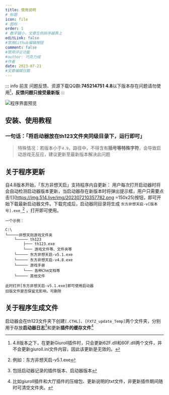 ```yaml
---
title: 使用说明
# 标题
icon: file
# 图标
order: 1
# 数字越小，文章左侧排序越靠上
editLink: false
#禁用Github编辑按钮
comment: false
#禁用评论功能
#author: 巧克力绒
#作者
date: 2023-07-21
#文章编辑日期
---
```


::: info 前言
问题反馈、资源下载QQ群:**745214751**
**4.8**以下版本存在问题请勿使用[^first]，**反馈问题只接受最新版**
:::

![程序界面预览](https://img.514.live/img/202307210416843.png)

## 安装、使用教程
### **一句话：「将启动器放在th123文件夹同级目录下，运行即可」**

> 特殊情况：若版本小于```4.9```，路径中，不得含有**括号等特殊字符**，会导致启动游戏无反应，建议更新至最新版本解决此问题

## 关于程序更新
自4.8版本开始，「东方非想天启」支持程序内自更新：
用户每次打开启动器时将会自动检测启动器版本更新，当启动器存在新版本时将弹出提示框，用户只需要点击![](https://img.514.live/img/202307210357782.png =150x25)按钮，即可开始下载最新启动器文件。下载完成后，启动器同目录将生成 ```东方非想天启-v[版本号].exe_```[^second] ，打开即可使用。

```
一个示例：

C:\
└─────非想天则游戏文件夹
    └───── th123
        ├─── th123.exe
        └─── 游戏文件等、文件夹等
    └───── 东方非想天启-v5.1.exe
    └───── 东方非想天启-v4.8.exe
    └───── 游戏手册
        └─── 各种Chm文档等
    └───── 其他文件

此时打开[东方非想天启-v5.1.exe]即可使用启动器
旧版文件是否保留无影响，可删除
```


## 关于程序生成文件
启动器会在th123文件夹下创建```[.CTHL]```、```[FXTZ_update_Temp]```两个文件夹，分别用于存放**启动器日志**[^third]和更新**插件的缓存文件**[^forth]



[^first]: 4.8版本之下，在更新Giuroll插件时，只会更新62F.dll和60F.dll两个文件，并不会更新giuroll.ini文件内容，因此该更新是无效的。
[^second]: 例如：东方非想天启-v5.1.exe
[^third]: 包括启动器记录的插件版本、启动器版本
[^forth]: 比如giuroll插件和大厅插件的压缩包、更新说明的txt文件，非更新插件期间随时可清空文件夹。